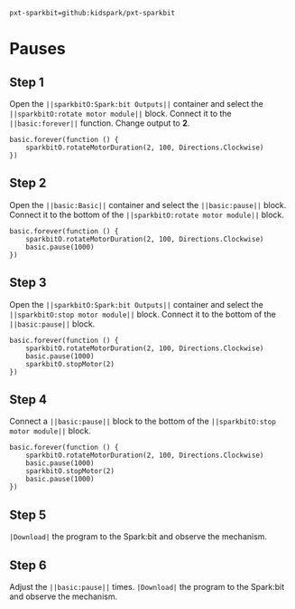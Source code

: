 ```package
pxt-sparkbit=github:kidspark/pxt-sparkbit
```
# Pauses

## Step 1

Open the ``||sparkbitO:Spark:bit Outputs||`` container and select the ``||sparkbitO:rotate motor module||`` block. Connect it to the ``||basic:forever||`` function. Change output to **2**.

```blocks
basic.forever(function () {
    sparkbitO.rotateMotorDuration(2, 100, Directions.Clockwise)
})
```

## Step 2

Open the ``||basic:Basic||`` container and select the ``||basic:pause||`` block. Connect it to the bottom of the ``||sparkbitO:rotate motor module||`` block.

```blocks
basic.forever(function () {
    sparkbitO.rotateMotorDuration(2, 100, Directions.Clockwise)
    basic.pause(1000)
})
```

## Step 3

Open the ``||sparkbitO:Spark:bit Outputs||`` container and select the ``||sparkbitO:stop motor module||`` block. Connect it to the bottom of the ``||basic:pause||`` block.

```blocks
basic.forever(function () {
    sparkbitO.rotateMotorDuration(2, 100, Directions.Clockwise)
    basic.pause(1000)
    sparkbitO.stopMotor(2)
})
```

## Step 4

Connect a ``||basic:pause||`` block to the bottom of the ``||sparkbitO:stop motor module||`` block.

```blocks
basic.forever(function () {
    sparkbitO.rotateMotorDuration(2, 100, Directions.Clockwise)
    basic.pause(1000)
    sparkbitO.stopMotor(2)
    basic.pause(1000)
})
```

## Step 5

``|Download|`` the program to the Spark:bit and observe the mechanism.

## Step 6

Adjust the ``||basic:pause||`` times. ``|Download|`` the program to the Spark:bit and observe the mechanism.